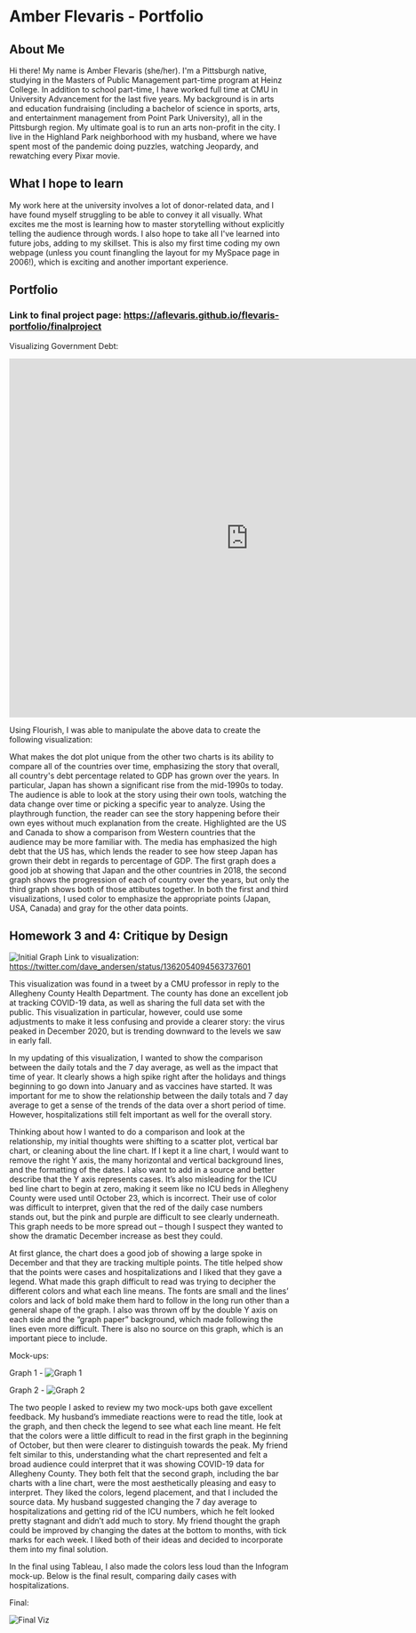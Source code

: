# Amber Flevaris - Portfolio

## About Me
Hi there! My name is Amber Flevaris (she/her). I'm a Pittsburgh native, studying in the Masters of Public Management part-time program at Heinz College. In addition to school part-time, I have worked full time at CMU in University Advancement for the last five years. My background is in arts and education fundraising (including a bachelor of science in sports, arts, and entertainment management from Point Park University), all in the Pittsburgh region. My ultimate goal is to run an arts non-profit in the city. I live in the Highland Park neighborhood with my husband, where we have spent most of the pandemic doing puzzles, watching Jeopardy, and rewatching every Pixar movie.  

## What I hope to learn
My work here at the university involves a lot of donor-related data, and I have found myself struggling to be able to convey it all visually. What excites me the most is learning how to master storytelling without explicitly telling the audience through words. I also hope to take all I've learned into future jobs, adding to my skillset. This is also my first time coding my own webpage (unless you count finangling the layout for my MySpace page in 2006!), which is exciting and another important experience. 

## Portfolio

### Link to final project page: https://aflevaris.github.io/flevaris-portfolio/finalproject


Visualizing Government Debt: 

<iframe src="https://data.oecd.org/chart/6gPh" width="860" height="645" style="border: 0" mozallowfullscreen="true" webkitallowfullscreen="true" allowfullscreen="true"><a href="https://data.oecd.org/chart/6gPh" target="_blank">OECD Chart: General government debt, Total, % of GDP, Annual, 2018</a></iframe>




Using Flourish, I was able to manipulate the above data to create the following visualization: 


<div class="flourish-embed flourish-chart" data-src="visualisation/5282925"><script src="https://public.flourish.studio/resources/embed.js"></script></div>

<div class="flourish-embed flourish-scatter" data-src="visualisation/5283261"><script src="https://public.flourish.studio/resources/embed.js"></script></div>



What makes the dot plot unique from the other two charts is its ability to compare all of the countries over time, emphasizing the story that overall, all country's debt percentage related to GDP has grown over the years. In particular, Japan has shown a significant rise from the mid-1990s to today.  The audience is able to look at the story using their own tools, watching the data change over time or picking a specific year to analyze. Using the playthrough function, the reader can see the story happening before their own eyes without much explanation from the create. Highlighted are the US and Canada to show a comparison from Western countries that the audience may be more familiar with. The media has emphasized the high debt that the US has, which lends the reader to see how steep Japan has grown their debt in regards to percentage of GDP. The first graph does a good job at showing that Japan and the other countries in 2018, the second graph shows the progression of each of country over the years, but only the third graph shows both of those attibutes together. In both the first and third visualizations, I used color to emphasize the appropriate points (Japan, USA, Canada) and gray for the other data points. 

## Homework 3 and 4: Critique by Design 

![Initial Graph](EuRmJ6sXcAQIuXs.jpg)
Link to visualization: https://twitter.com/dave_andersen/status/1362054094563737601 

This visualization was found in a tweet by a CMU professor in reply to the Allegheny County Health Department. The county has done an excellent job at tracking COVID-19 data, as well as sharing the full data set with the public. This visualization in particular, however, could use some adjustments to make it less confusing and provide a clearer story: the virus peaked in December 2020, but is trending downward to the levels we saw in early fall. 

In my updating of this visualization, I wanted to show the comparison between the daily totals and the 7 day average, as well as the impact that time of year. It clearly shows a high spike right after the holidays and things beginning to go down into January and as vaccines have started. It was important for me to show the relationship between the daily totals and 7 day average to get a sense of the trends of the data over a short period of time. However, hospitalizations still felt important as well for the overall story. 

Thinking about how I wanted to do a comparison and look at the relationship, my initial thoughts were shifting to a scatter plot, vertical bar chart, or cleaning about the line chart. If I kept it a line chart, I would want to remove the right Y axis, the many horizontal and vertical background lines, and the formatting of the dates. I also want to add in a source and better describe that the Y axis represents cases. It’s also misleading for the ICU bed line chart to begin at zero, making it seem like no ICU beds in Allegheny County were used until October 23, which is incorrect. Their use of color was difficult to interpret, given that the red of the daily case numbers stands out, but the pink and purple are difficult to see clearly underneath. This graph needs to be more spread out – though I suspect they wanted to show the dramatic December increase as best they could. 

At first glance, the chart does a good job of showing a large spoke in December and that they are tracking multiple points. The title helped show that the points were cases and hospitalizations and I liked that they gave a legend. What made this graph difficult to read was trying to decipher the different colors and what each line means. The fonts are small and the lines’ colors and lack of bold make them hard to follow in the long run other than a general shape of the graph. I also was thrown off by the double Y axis on each side and the “graph paper” background, which made following the lines even more difficult. There is also no source on this graph, which is an important piece to include. 

Mock-ups: 
 
 Graph 1 - 
 ![Graph 1](COVID1.JPG)
 
 Graph 2 - 
 ![Graph 2](COVID2.JPG)
 

The two people I asked to review my two mock-ups both gave excellent feedback. My husband’s immediate reactions were to read the title, look at the graph, and then check the legend to see what each line meant. He felt that the colors were a little difficult to read in the first graph in the beginning of October, but then were clearer to distinguish towards the peak. My friend felt similar to this, understanding what the chart represented and felt a broad audience could interpret that it was showing COVID-19 data for Allegheny County. They both felt that the second graph, including the bar charts with a line chart, were the most aesthetically pleasing and easy to interpret. They liked the colors, legend placement, and that I included the source data. My husband suggested changing the 7 day average to hospitalizations and getting rid of the ICU numbers, which he felt looked pretty stagnant and didn’t add much to story. My friend thought the graph could be improved by changing the dates at the bottom to months, with tick marks for each week. I liked both of their ideas and decided to incorporate them into my final solution. 

In the final using Tableau, I also made the colors less loud than the Infogram mock-up. Below is the final result, comparing daily cases with hospitalizations. 

Final:   

 ![Final Viz](COVID3.png)
